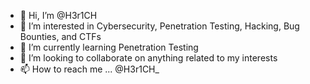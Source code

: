 - 👋 Hi, I’m @H3r1CH
- 👀 I’m interested in Cybersecurity, Penetration Testing, Hacking, Bug Bounties, and CTFs
- 🌱 I’m currently learning Penetration Testing
- 💞️ I’m looking to collaborate on anything related to my interests
- 📫 How to reach me ... @H3r1CH_

<!---
H3r1CH/H3r1CH is a ✨ special ✨ repository because its `README.md` (this file) appears on your GitHub profile.
You can click the Preview link to take a look at your changes.
--->
